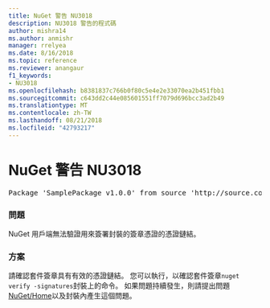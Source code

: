 ```yaml
---
title: NuGet 警告 NU3018
description: NU3018 警告的程式碼
author: mishra14
ms.author: anmishr
manager: rrelyea
ms.date: 8/16/2018
ms.topic: reference
ms.reviewer: anangaur
f1_keywords:
- NU3018
ms.openlocfilehash: b8381837c766b0f80c5e4e2e33070ea2b451fbb1
ms.sourcegitcommit: c643dd2c44e085601551ff7079d696bcc3ad2b49
ms.translationtype: MT
ms.contentlocale: zh-TW
ms.lasthandoff: 08/21/2018
ms.locfileid: "42793217"
---
```

# <a name="nuget-warning-nu3018"></a>NuGet 警告 NU3018

<pre>Package 'SamplePackage v1.0.0' from source 'http://source.com/index.json': The primary signature found a chain building issue: A certificate chain processed, but terminated in a root certificate which is not trusted by the trust provider.</pre>

### <a name="issue"></a>問題

NuGet 用戶端無法驗證用來簽署封裝的簽章憑證的憑證鏈結。


### <a name="solution"></a>方案

請確認套件簽章具有有效的憑證鏈結。 您可以執行，以確認套件簽章`nuget verify -signatures`封裝上的命令。 如果問題持續發生，則請提出問題[NuGet/Home](https://github.com/NuGet/Home/issues)以及封裝內產生這個問題。


